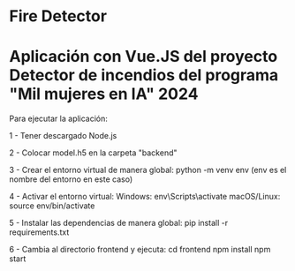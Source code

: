 # Fire Detector

# Aplicación con Vue.JS del proyecto Detector de incendios del programa "Mil mujeres en IA" 2024


Para ejecutar la aplicación:

1  - Tener descargado Node.js

2  - Colocar model.h5 en la carpeta "backend"

3	- Crear el entorno virtual de manera global: 
  	python -m venv env (env es el nombre del entorno en este caso)

4	- Activar el entorno virtual:
  	Windows: env\Scripts\activate
  	macOS/Linux: source env/bin/activate

5	- Instalar las dependencias de manera global: 
  	pip install -r requirements.txt

6	- Cambia al directorio frontend y ejecuta: 
  	cd frontend
	npm install
	npm start





